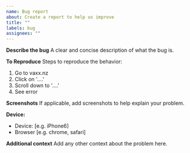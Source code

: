 ```yaml
---
name: Bug report
about: Create a report to help us improve
title: ""
labels: bug
assignees: ""
---
```


**Describe the bug**
A clear and concise description of what the bug is.

**To Reproduce**
Steps to reproduce the behavior:

1. Go to vaxx.nz
2. Click on '....'
3. Scroll down to '....'
4. See error

**Screenshots**
If applicable, add screenshots to help explain your problem.

**Device:**

- Device: [e.g. iPhone6]
- Browser [e.g. chrome, safari]

**Additional context**
Add any other context about the problem here.
